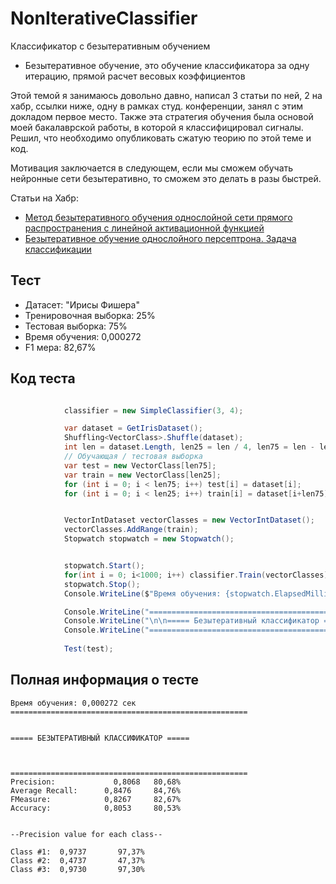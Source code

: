 # NonIterativeClassifier
Классификатор с безытеративным обучением

* Безытеративное обучение, это обучение классификатора за одну итерацию, прямой расчет весовых коэффициентов

Этой темой я занимаюсь довольно давно, написал 3 статьи по ней, 2 на хабр, ссылки ниже, одну в рамках студ. конференции, занял с этим докладом первое место. Также эта стратегия обучения была основой моей бакалаврской работы, в которой я классифицировал сигналы. Решил, что необходимо опубликовать сжатую теорию по этой теме и код. 

Мотивация заключается в следующем, если мы сможем обучать нейронные сети безытеративно, то сможем это делать в разы быстрей.

Статьи на Хабр: 
 * [Метод безытеративного обучения однослойной сети прямого распространения с линейной активационной функцией](https://habr.com/ru/post/332936)
 * [Безытеративное обучение однослойного персептрона. Задача классификации](https://habr.com/ru/post/333382)


## Тест

* Датасет: "Ирисы Фишера"
* Тренировочная выборка: 25%
* Тестовая выборка: 75%
* Время обучения: 0,000272
* F1 мера: 82,67%

## Код теста

```c#

            classifier = new SimpleClassifier(3, 4);

            var dataset = GetIrisDataset();
            Shuffling<VectorClass>.Shuffle(dataset);
            int len = dataset.Length, len25 = len / 4, len75 = len - len25;
            // Обучающая / тестовая выборка
            var test = new VectorClass[len75];
            var train = new VectorClass[len25];
            for (int i = 0; i < len75; i++) test[i] = dataset[i];
            for (int i = 0; i < len25; i++) train[i] = dataset[i+len75];


            VectorIntDataset vectorClasses = new VectorIntDataset();
            vectorClasses.AddRange(train);
            Stopwatch stopwatch = new Stopwatch();


            stopwatch.Start();
            for(int i = 0; i<1000; i++) classifier.Train(vectorClasses);
            stopwatch.Stop();
            Console.WriteLine($"Время обучения: {stopwatch.ElapsedMilliseconds /(1000.0* 1000.0)} сек");

            Console.WriteLine("=====================================================".ToUpper());
            Console.WriteLine("\n\n===== Безытеративный классификатор ===== \n\n\n".ToUpper());
            Console.WriteLine("=====================================================".ToUpper());
            
            Test(test);
```

## Полная информация о тесте

``` 
Время обучения: 0,000272 сек
=====================================================


===== БЕЗЫТЕРАТИВНЫЙ КЛАССИФИКАТОР =====



=====================================================
Precision:             0,8068   80,68%
Average Recall:      0,8476     84,76%
FMeasure:            0,8267     82,67%
Accuracy:            0,8053     80,53%


--Precision value for each class--

Class #1:  0,9737       97,37%
Class #2:  0,4737       47,37%
Class #3:  0,9730       97,30%

```
